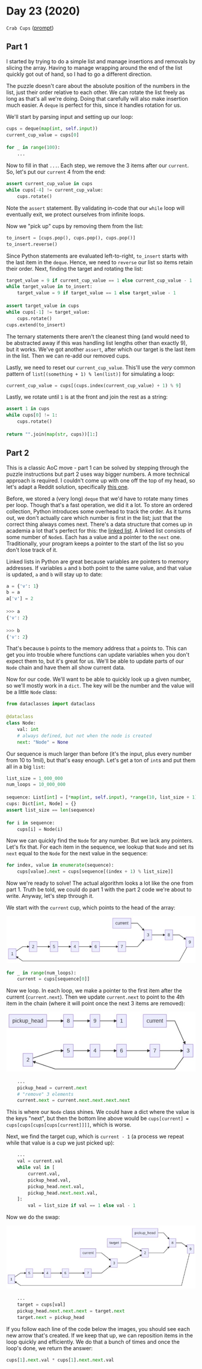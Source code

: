 # Day 23 (2020)

`Crab Cups` ([prompt](https://adventofcode.com/2020/day/23))

## Part 1

I started by trying to do a simple list and manage insertions and removals by slicing the array. Having to manage wrapping around the end of the list quickly got out of hand, so I had to go a different direction.

The puzzle doesn't care about the absolute position of the numbers in the list, just their order relative to each other. We can rotate the list freely as long as that's all we're doing. Doing that carefully will also make insertion much easier. A `deque` is perfect for this, since it handles rotation for us.

We'll start by parsing input and setting up our loop:

```py
cups = deque(map(int, self.input))
current_cup_value = cups[0]

for _ in range(100):
    ...
```

Now to fill in that `...`. Each step, we remove the 3 items after our `current`. So, let's put our `current` 4 from the end:

```py
assert current_cup_value in cups
while cups[-4] != current_cup_value:
    cups.rotate()
```

Note the `assert` statement. By validating in-code that our `while` loop will eventually exit, we protect ourselves from infinite loops.

Now we "pick up" cups by removing them from the list:

```py
to_insert = [cups.pop(), cups.pop(), cups.pop()]
to_insert.reverse()
```

Since Python statements are evaluated left-to-right, `to_insert` starts with the last item in the `deque`. Hence, we need to `reverse` our list so items retain their order. Next, finding the target and rotating the list:

```py
target_value = 9 if current_cup_value == 1 else current_cup_value - 1
while target_value in to_insert:
    target_value = 9 if target_value == 1 else target_value - 1

assert target_value in cups
while cups[-1] != target_value:
    cups.rotate()
cups.extend(to_insert)
```

The ternary statements there aren't the cleanest thing (and would need to be abstracted away if this was handling list lengths other than exactly 9), but it works. We've got another `assert`, after which our target is the last item in the list. Then we can re-add our removed cups.

Lastly, we need to reset our `current_cup_value`. This'll use the _very_ common pattern of `list[(something + 1) % len(list)]` for simulating a loop:

```py
current_cup_value = cups[(cups.index(current_cup_value) + 1) % 9]
```

Lastly, we rotate until `1` is at the front and join the rest as a string:

```py
assert 1 in cups
while cups[0] != 1:
    cups.rotate()

return "".join(map(str, cups))[1:]
```

## Part 2

This is a classic AoC move - part 1 can be solved by stepping through the puzzle instructions but part 2 uses way bigger numbers. A more technical approach is required. I couldn't come up with one off the top of my head, so let's adapt a Reddit solution, specifically [this one](https://old.reddit.com/r/adventofcode/comments/kimluc/2020_day_23_solutions/ggrtcop/).

Before, we stored a (very long) `deque` that we'd have to rotate many times per loop. Though that's a fast operation, we did it a lot. To store an ordered collection, Python introduces some overhead to track the order. As it turns out, we don't actually care which number is first in the list; just that the correct thing always comes next. There's a data structure that comes up in academia a lot that's perfect for this: the [linked list](https://en.wikipedia.org/wiki/Linked_list). A linked list consists of some number of `Node`s. Each has a value and a pointer to the `next` one. Traditionally, your program keeps a pointer to the start of the list so you don't lose track of it.

Linked lists in Python are great because variables are pointers to memory addresses. If variables `a` and `b` both point to the same value, and that value is updated, `a` and `b` will stay up to date:

```py
a = {'v': 1}
b = a
a['v'] = 2

>>> a
{'v': 2}

>>> b
{'v': 2}
```

That's because `b` points to the memory address that `a` points to. This can get you into trouble where functions can update variables when you don't expect them to, but it's great for us. We'll be able to update parts of our `Node` chain and have them all show current data.

Now for our code. We'll want to be able to quickly look up a given number, so we'll mostly work in a `dict`. The key will be the number and the value will be a little `Node` class:

```py
from dataclasses import dataclass

@dataclass
class Node:
    val: int
    # always defined, but not when the node is created
    next: "Node" = None
```

Our sequence is much larger than before (it's the input, plus every number from 10 to 1mil), but that's easy enough. Let's get a ton of `int`s and put them all in a big `list`:

```py
list_size = 1_000_000
num_loops = 10_000_000

sequence: List[int] = [*map(int, self.input), *range(10, list_size + 1)]
cups: Dict[int, Node] = {}
assert list_size == len(sequence)

for i in sequence:
    cups[i] = Node(i)
```

Now we can quickly find the `Node` for any number. But we lack any pointers. Let's fix that. For each item in the sequence, we lookup that `Node` and set its `next` equal to the `Node` for the next value in the sequence:

```py
for index, value in enumerate(sequence):
    cups[value].next = cups[sequence[(index + 1) % list_size]]
```

Now we're ready to solve! The actual algorithm looks a lot like the one from part 1. Truth be told, we could do part 1 with the part 2 code we're about to write. Anyway, let's step through it.

We start with the `current` cup, which points to the head of the array:

![](./images/start.png)

```py
for _ in range(num_loops):
    current = cups[sequence[0]]
```

Now we loop. In each loop, we make a pointer to the first item after the current (`current.next`). Then we update `current.next` to point to the 4th item in the chain (where it will point once the next 3 items are removed):

![](./images/pickup.png)

```py
    ...
    pickup_head = current.next
    # "remove" 3 elements
    current.next = current.next.next.next.next
```

This is where our `Node` class shines. We could have a dict where the value is the keys "next", but then the bottom line above would be `cups[current] = cups[cups[cups[cups[current]]]]`, which is worse.

Next, we find the target cup, which is `current - 1` (a process we repeat while that value is a cup we just picked up):

```py
    ...
    val = current.val
    while val in [
        current.val,
        pickup_head.val,
        pickup_head.next.val,
        pickup_head.next.next.val,
    ]:
        val = list_size if val == 1 else val - 1
```

Now we do the swap:

![](./images/finish.png)

```py
    ...
    target = cups[val]
    pickup_head.next.next.next = target.next
    target.next = pickup_head
```

If you follow each line of the code below the images, you should see each new arrow that's created. If we keep that up, we can reposition items in the loop quickly and efficiently. We do that a bunch of times and once the loop's done, we return the answer:

```py
cups[1].next.val * cups[1].next.next.val
```
